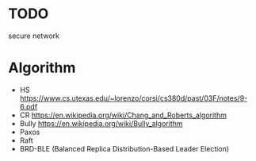 # TODO
secure network


# Algorithm
* HS https://www.cs.utexas.edu/~lorenzo/corsi/cs380d/past/03F/notes/9-6.pdf
* CR https://en.wikipedia.org/wiki/Chang_and_Roberts_algorithm
* Bully https://en.wikipedia.org/wiki/Bully_algorithm
* Paxos
* Raft
* BRD-BLE (Balanced Replica Distribution-Based Leader Election)